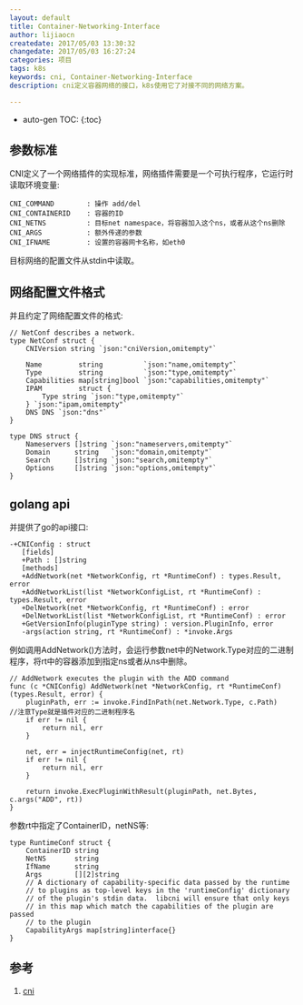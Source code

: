 ```yaml
---
layout: default
title: Container-Networking-Interface
author: lijiaocn
createdate: 2017/05/03 13:30:32
changedate: 2017/05/03 16:27:24
categories: 项目
tags: k8s
keywords: cni, Container-Networking-Interface
description: cni定义容器网络的接口，k8s使用它了对接不同的网络方案。

---
```


* auto-gen TOC:
{:toc}

## 参数标准

CNI定义了一个网络插件的实现标准，网络插件需要是一个可执行程序，它运行时读取环境变量:

	CNI_COMMAND        : 操作 add/del
	CNI_CONTAINERID    : 容器的ID
	CNI_NETNS          : 目标net namespace，将容器加入这个ns，或者从这个ns删除
	CNI_ARGS           : 额外传递的参数
	CNI_IFNAME         : 设置的容器网卡名称，如eth0

目标网络的配置文件从stdin中读取。

## 网络配置文件格式

并且约定了网络配置文件的格式:

	// NetConf describes a network.
	type NetConf struct {
		CNIVersion string `json:"cniVersion,omitempty"`
		
		Name         string          `json:"name,omitempty"`
		Type         string          `json:"type,omitempty"`
		Capabilities map[string]bool `json:"capabilities,omitempty"`
		IPAM         struct {
			Type string `json:"type,omitempty"`
		} `json:"ipam,omitempty"`
		DNS DNS `json:"dns"`
	}
	
	type DNS struct {
		Nameservers []string `json:"nameservers,omitempty"`
		Domain      string   `json:"domain,omitempty"`
		Search      []string `json:"search,omitempty"`
		Options     []string `json:"options,omitempty"`
	}

## golang api

并提供了go的api接口:

	-+CNIConfig : struct
	   [fields]
	   +Path : []string
	   [methods]
	   +AddNetwork(net *NetworkConfig, rt *RuntimeConf) : types.Result, error
	   +AddNetworkList(list *NetworkConfigList, rt *RuntimeConf) : types.Result, error
	   +DelNetwork(net *NetworkConfig, rt *RuntimeConf) : error
	   +DelNetworkList(list *NetworkConfigList, rt *RuntimeConf) : error
	   +GetVersionInfo(pluginType string) : version.PluginInfo, error
	   -args(action string, rt *RuntimeConf) : *invoke.Args

例如调用AddNetwork()方法时，会运行参数net中的Network.Type对应的二进制程序，将rt中的容器添加到指定ns或者从ns中删除。

	// AddNetwork executes the plugin with the ADD command
	func (c *CNIConfig) AddNetwork(net *NetworkConfig, rt *RuntimeConf) (types.Result, error) {
		pluginPath, err := invoke.FindInPath(net.Network.Type, c.Path)   //注意Type就是插件对应的二进制程序名
		if err != nil {
			return nil, err
		}
		
		net, err = injectRuntimeConfig(net, rt)
		if err != nil {
			return nil, err
		}
		
		return invoke.ExecPluginWithResult(pluginPath, net.Bytes, c.args("ADD", rt))
	}

参数rt中指定了ContainerID，netNS等:

	type RuntimeConf struct {
		ContainerID string
		NetNS       string
		IfName      string
		Args        [][2]string
		// A dictionary of capability-specific data passed by the runtime
		// to plugins as top-level keys in the 'runtimeConfig' dictionary
		// of the plugin's stdin data.  libcni will ensure that only keys
		// in this map which match the capabilities of the plugin are passed
		// to the plugin
		CapabilityArgs map[string]interface{}
	}

## 参考

1. [cni][1]

[1]: https://github.com/containernetworking/cni  "cni" 
